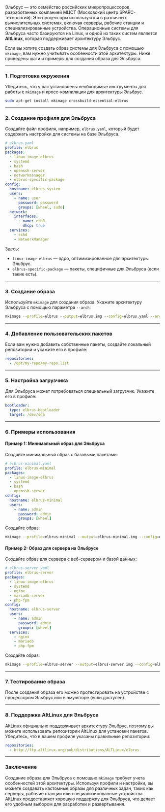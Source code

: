 Эльбрус — это семейство российских микропроцессоров, разработанных компанией МЦСТ (Московский центр SPARC-технологий). Эти процессоры используются в различных вычислительных системах, включая серверы, рабочие станции и специализированные устройства. Операционные системы для Эльбруса часто базируются на Linux, и одной из таких систем является **AltLinux**, которая поддерживает архитектуру Эльбрус.

Если вы хотите создать образ системы для Эльбруса с помощью `mkimage`, вам нужно учитывать особенности этой архитектуры. Ниже приведены шаги и примеры для создания образа для Эльбруса.

---

### 1. **Подготовка окружения**
Убедитесь, что у вас установлены необходимые инструменты для работы с `mkimage` и кросс-компиляции для архитектуры Эльбрус.

```bash
sudo apt-get install mkimage crossbuild-essential-elbrus
```

---

### 2. **Создание профиля для Эльбруса**
Создайте файл профиля, например, `elbrus.yaml`, который будет содержать настройки для системы на базе Эльбруса.

```yaml
# elbrus.yaml
profile: elbrus
packages:
  - linux-image-elbrus
  - systemd
  - bash
  - openssh-server
  - networkmanager
  - elbrus-specific-package
config:
  hostname: elbrus-system
  users:
    - name: user
      password: password
      groups: [wheel, sudo]
  network:
    interfaces:
      - name: eth0
        dhcp: true
  services:
    - sshd
    - NetworkManager
```

Здесь:
- `linux-image-elbrus` — ядро, оптимизированное для архитектуры Эльбрус.
- `elbrus-specific-package` — пакеты, специфичные для Эльбруса (если такие есть).

---

### 3. **Создание образа**
Используйте `mkimage` для создания образа. Укажите архитектуру Эльбруса с помощью параметра `--arch`:

```bash
mkimage --profile=elbrus --output=elbrus.img --config=elbrus.yaml --arch=elbrus
```

---

### 4. **Добавление пользовательских пакетов**
Если вам нужно добавить собственные пакеты, создайте локальный репозиторий и укажите его в профиле:

```yaml
repositories:
  - /opt/my-repo/my-repo.list
```

---

### 5. **Настройка загрузчика**
Для Эльбруса может потребоваться специальный загрузчик. Укажите его в профиле:

```yaml
bootloader:
  type: elbrus-bootloader
  target: /dev/sda
```

---

### 6. **Примеры использования**
#### Пример 1: Минимальный образ для Эльбруса
Создайте минимальный образ с базовыми пакетами:

```yaml
# elbrus-minimal.yaml
profile: elbrus-minimal
packages:
  - linux-image-elbrus
  - systemd
  - bash
  - openssh-server
config:
  hostname: elbrus-minimal
  users:
    - name: admin
      password: admin
      groups: [wheel]
```

Создайте образ:

```bash
mkimage --profile=elbrus-minimal --output=elbrus-minimal.img --config=elbrus-minimal.yaml --arch=elbrus
```

#### Пример 2: Образ для сервера на Эльбрусе
Создайте образ для сервера с веб-сервером и базой данных:

```yaml
# elbrus-server.yaml
profile: elbrus-server
packages:
  - linux-image-elbrus
  - systemd
  - nginx
  - mariadb-server
  - php-fpm
config:
  hostname: elbrus-server
  users:
    - name: admin
      password: admin
      groups: [wheel]
  services:
    - nginx
    - mariadb
    - php-fpm
```

Создайте образ:

```bash
mkimage --profile=elbrus-server --output=elbrus-server.img --config=elbrus-server.yaml --arch=elbrus
```

---

### 7. **Тестирование образа**
После создания образа его можно протестировать на устройстве с процессором Эльбрус или в эмуляторе (если доступен).

---

### 8. **Поддержка AltLinux для Эльбруса**
AltLinux официально поддерживает архитектуру Эльбрус, поэтому вы можете использовать репозитории AltLinux для установки пакетов. Убедитесь, что в вашем профиле указаны правильные репозитории:

```yaml
repositories:
  - http://ftp.altlinux.org/pub/distributions/ALTLinux/elbrus
```

---

### Заключение
Создание образа для Эльбруса с помощью `mkimage` требует учета особенностей этой архитектуры. Используя профили и настройки, вы можете создавать кастомные образы для различных задач, таких как серверы, рабочие станции или специализированные устройства. AltLinux предоставляет хорошую поддержку для Эльбруса, что делает его удобным выбором для разработки и развертывания.